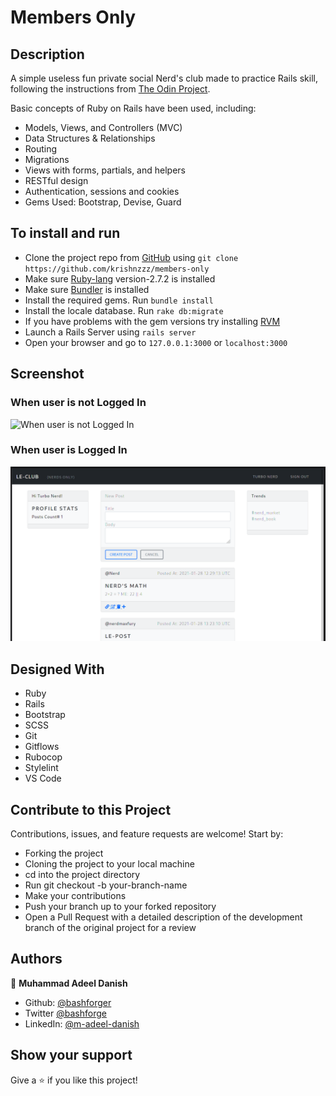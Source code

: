 # Members Only

## Description

A simple useless fun private social Nerd's club made to practice Rails skill, following the instructions from [The Odin Project](https://www.theodinproject.com/courses/ruby-on-rails/lessons/authentication).

Basic concepts of Ruby on Rails have been used, including:

- Models, Views, and Controllers (MVC)
- Data Structures & Relationships
- Routing
- Migrations
- Views with forms, partials, and helpers
- RESTful design
- Authentication, sessions and cookies
- Gems Used: Bootstrap, Devise, Guard 

## To install and run

- Clone the project repo from [GitHub](https://github.com/krishnzzz/members-only) using `git clone https://github.com/krishnzzz/members-only`
- Make sure [Ruby-lang](https://www.ruby-lang.org/en/) version-2.7.2 is installed
- Make sure [Bundler](https://bundler.io/) is installed
- Install the required gems. Run `bundle install`
- Install the locale database. Run `rake db:migrate`
- If you have problems with the gem versions try installing [RVM](https://rvm.io/)
- Launch a Rails Server using `rails server`
- Open your browser and go to `127.0.0.1:3000` or `localhost:3000`

## Screenshot

### When user is not Logged In
![When user is not Logged In](./screenshots/anao-screenshot.png)

### When user is Logged In
![When user is Logged In](./screenshots/auth-screenshot.png)


## Designed With
- Ruby
- Rails
- Bootstrap
- SCSS
- Git
- Gitflows
- Rubocop
- Stylelint
- VS Code

## Contribute to this Project

Contributions, issues, and feature requests are welcome! Start by:

  - Forking the project
  - Cloning the project to your local machine
  - cd into the project directory
  - Run git checkout -b your-branch-name
  - Make your contributions
  - Push your branch up to your forked repository
  - Open a Pull Request with a detailed description of the development branch of the original project for a review

## Authors

👤 **Muhammad Adeel Danish**

- Github: [@bashforger](https://github.com/bashforger)
- Twitter [@bashforge](https://twitter.com/BashForge)
- LinkedIn: [@m-adeel-danish](https://www.linkedin.com/in/muhammad-adeel-danish/)

## Show your support
Give a ⭐️ if you like this project!

